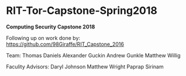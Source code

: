 # RIT-Tor-Capstone-Spring2018

**Computing Security Capstone 2018**


Following up on work done by: https://github.com/98Giraffe/RIT_Capstone_2016


Team:
Thomas Daniels
Alexander Guckin
Andrew Gunkle
Matthew Willig


Faculity Advisors:
Daryl Johnson
Matthew Wright
Paprap Sirinam
